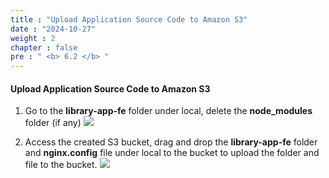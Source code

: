 ```yaml
---
title : "Upload Application Source Code to Amazon S3"
date : "2024-10-27"
weight : 2
chapter : false
pre : " <b> 6.2 </b> "
---
```


#### Upload Application Source Code to Amazon S3
1. Go to the **library-app-fe** folder under local, delete the **node_modules** folder (if any)
![](mages/6-2/01.png?width=50pc)

2. Access the created S3 bucket, drag and drop the **library-app-fe** folder and **nginx.config** file under local to the bucket to upload the folder and file to the bucket.
![](mages/6-2/02.png?width=50pc)
